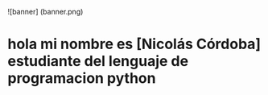 ![banner] (banner.png)

# hola mi nombre es  [Nicolás Córdoba] estudiante del lenguaje de programacion  python 